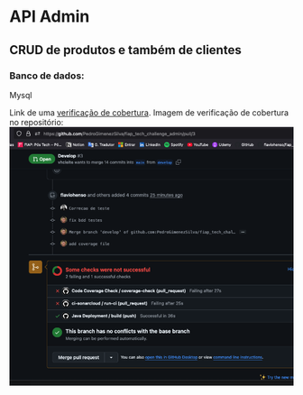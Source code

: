 # API Admin

## CRUD de produtos e também de clientes

### Banco de dados:

Mysql

Link de
uma [verificação de cobertura](https://github.com/PedroGimenezSilva/fiap_tech_challenge_admin/actions/runs/12193386444/job/34015557897?pr=3).
Imagem de verificação de cobertura no repositório:
![alt text](Documents/evidencia_cobertura_1.png)
